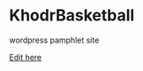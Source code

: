 # KhodrBasketball
wordpress pamphlet site

[Edit here](https://diy-pwa.com/~/gh/zkhodr/KhodrBasketball)
